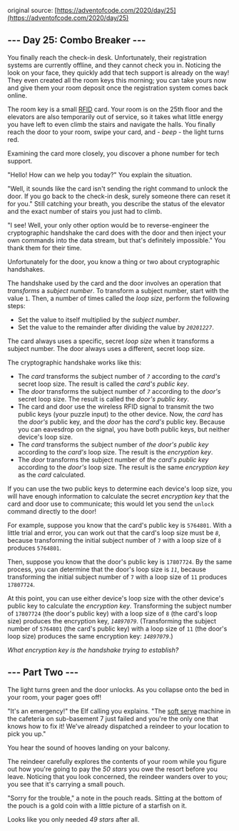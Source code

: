 original source: [https://adventofcode.com/2020/day/25](https://adventofcode.com/2020/day/25)
## --- Day 25: Combo Breaker ---
You finally reach the check-in desk. Unfortunately, their registration systems are currently offline, and they cannot check you in. Noticing the look on your face, they quickly add that tech support is already on the way! They even created all the room keys this morning; you can take yours now and give them your room deposit once the registration system comes back online.

The room key is a small [RFID](https://en.wikipedia.org/wiki/Radio-frequency_identification) card. Your room is on the 25th floor and the elevators are also temporarily out of service, so it takes what little energy you have left to even climb the stairs and navigate the halls. You finally reach the door to your room, swipe your card, and - <em>beep</em> - the light turns red.

Examining the card more closely, you discover a phone number for tech support.

"Hello! How can we help you today?" You explain the situation.

"Well, it sounds like the card isn't sending the right command to unlock the door. If you go back to the check-in desk, surely someone there can reset it for you." Still catching your breath, you describe the status of the elevator and the exact number of stairs you just had to climb.

"I see! Well, your only other option would be to reverse-engineer the cryptographic handshake the card does with the door and then inject your own commands into the data stream, but that's definitely impossible." You thank them for their time.

Unfortunately for the door, you know a thing or two about cryptographic handshakes.

The handshake used by the card and the door involves an operation that <em>transforms</em> a <em>subject number</em>. To transform a subject number, start with the value <code>1</code>. Then, a number of times called the <em>loop size</em>, perform the following steps:


 - Set the value to itself multiplied by the <em>subject number</em>.
 - Set the value to the remainder after dividing the value by <em><code>20201227</code></em>.

The card always uses a specific, secret <em>loop size</em> when it transforms a subject number. The door always uses a different, secret loop size.

The cryptographic handshake works like this:


 - The <em>card</em> transforms the subject number of <em><code>7</code></em> according to the <em>card's</em> secret loop size. The result is called the <em>card's public key</em>.
 - The <em>door</em> transforms the subject number of <em><code>7</code></em> according to the <em>door's</em> secret loop size. The result is called the <em>door's public key</em>.
 - The card and door use the wireless RFID signal to transmit the two public keys (your puzzle input) to the other device. Now, the <em>card</em> has the <em>door's</em> public key, and the <em>door</em> has the <em>card's</em> public key. Because you can eavesdrop on the signal, you have both public keys, but neither device's loop size.
 - The <em>card</em> transforms the subject number of <em>the door's public key</em> according to the <em>card's</em> loop size. The result is the <em>encryption key</em>.
 - The <em>door</em> transforms the subject number of <em>the card's public key</em> according to the <em>door's</em> loop size. The result is the same <em>encryption key</em> as the <em>card</em> calculated.

If you can use the two public keys to determine each device's loop size, you will have enough information to calculate the secret <em>encryption key</em> that the card and door use to communicate; this would let you send the <code>unlock</code> command directly to the door!

For example, suppose you know that the card's public key is <code>5764801</code>. With a little trial and error, you can work out that the card's loop size must be <em><code>8</code></em>, because transforming the initial subject number of <code>7</code> with a loop size of <code>8</code> produces <code>5764801</code>.

Then, suppose you know that the door's public key is <code>17807724</code>. By the same process, you can determine that the door's loop size is <em><code>11</code></em>, because transforming the initial subject number of <code>7</code> with a loop size of <code>11</code> produces <code>17807724</code>.

At this point, you can use either device's loop size with the other device's public key to calculate the <em>encryption key</em>. Transforming the subject number of <code>17807724</code> (the door's public key) with a loop size of <code>8</code> (the card's loop size) produces the encryption key, <em><code>14897079</code></em>. (Transforming the subject number of <code>5764801</code> (the card's public key) with a loop size of <code>11</code> (the door's loop size) produces the same encryption key: <em><code>14897079</code></em>.)

<em>What encryption key is the handshake trying to establish?</em>


## --- Part Two ---
The light turns green and the door unlocks. As you collapse onto the bed in your room, your pager goes off!

"It's an emergency!" the Elf calling you explains. "The [soft serve](https://en.wikipedia.org/wiki/Soft_serve) machine in the cafeteria on sub-basement 7 just failed and you're the only one that knows how to fix it! We've already dispatched a reindeer to your location to pick you up."

You hear the sound of hooves landing on your balcony.

The reindeer carefully explores the contents of your room while you figure out how you're going to pay the <em>50 stars</em> you owe the resort before you leave. Noticing that you look concerned, the reindeer wanders over to you; you see that it's carrying a small pouch.

"Sorry for the trouble," a note in the pouch reads. Sitting at the bottom of the pouch is a gold coin with a little picture of a starfish on it.

Looks like you only needed <em>49 stars</em> after all.


